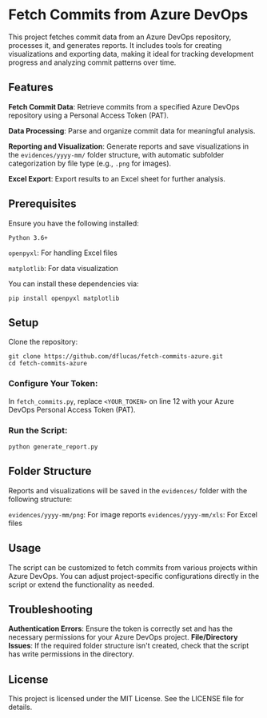 Fetch Commits from Azure DevOps
===============================

This project fetches commit data from an Azure DevOps repository, processes it, and generates reports. It includes tools for creating visualizations and exporting data, making it ideal for tracking development progress and analyzing commit patterns over time.

Features
--------

**Fetch Commit Data**: Retrieve commits from a specified Azure DevOps repository using a Personal Access Token (PAT).

**Data Processing**: Parse and organize commit data for meaningful analysis.

**Reporting and Visualization**: Generate reports and save visualizations in the `evidences/yyyy-mm/` folder structure, with automatic subfolder categorization by file type (e.g., `.png` for images).

**Excel Export**: Export results to an Excel sheet for further analysis.


Prerequisites
-------------

Ensure you have the following installed:

`Python 3.6+`

`openpyxl`: For handling Excel files

`matplotlib`: For data visualization

You can install these dependencies via:

    pip install openpyxl matplotlib

Setup
-----

Clone the repository:

    git clone https://github.com/dflucas/fetch-commits-azure.git
    cd fetch-commits-azure

### Configure Your Token:

In `fetch_commits.py`, replace `<YOUR_TOKEN>` on line 12 with your Azure DevOps Personal Access Token (PAT).

### Run the Script:

    python generate_report.py

Folder Structure
----------------

Reports and visualizations will be saved in the `evidences/` folder with the following structure:

`evidences/yyyy-mm/png`: For image reports
`evidences/yyyy-mm/xls`: For Excel files

Usage
-----

The script can be customized to fetch commits from various projects within Azure DevOps. You can adjust project-specific configurations directly in the script or extend the functionality as needed.

Troubleshooting
---------------

**Authentication Errors**: Ensure the token is correctly set and has the necessary permissions for your Azure DevOps project.
**File/Directory Issues**: If the required folder structure isn't created, check that the script has write permissions in the directory.

License
-------

This project is licensed under the MIT License. See the LICENSE file for details.
